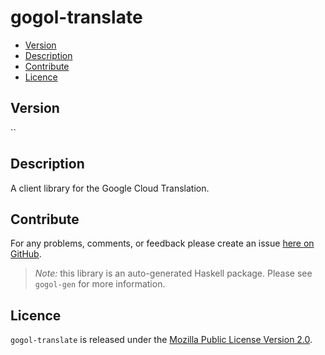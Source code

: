 # gogol-translate

* [Version](#version)
* [Description](#description)
* [Contribute](#contribute)
* [Licence](#licence)


## Version

``


## Description

A client library for the Google Cloud Translation.


## Contribute

For any problems, comments, or feedback please create an issue [here on GitHub](https://github.com/brendanhay/gogol/issues).

> _Note:_ this library is an auto-generated Haskell package. Please see `gogol-gen` for more information.


## Licence

`gogol-translate` is released under the [Mozilla Public License Version 2.0](http://www.mozilla.org/MPL/).
